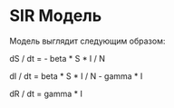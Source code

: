 # SIR Модель
Модель выглядит следующим образом:

dS / dt = - beta * S * I / N

dI / dt = beta * S * I / N - gamma * I

dR / dt = gamma * I
